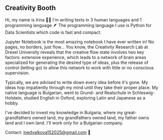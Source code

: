 ## Creativity Booth
Hi, my name is Irina 🧶📘 I'm writing texts in 3 human languages and 1 programming language 🪶 The programming language I use is Python for Data Scientists which code is fast and compact.

Jupyter Notebook is the most amazing notebook I have ever written in! No pages, no borders, just flow... You know, the Creativity Research Lab at Drexel University reveals that the creative flow state involves two key factors: extensive experience, which leads to a network of brain areas specialized for generating the desired type of ideas, plus the release of control (letting go) to allow this network to work with little or no conscious supervision.

Typically, we are advised to write down every idea before it's gone. My ideas hop impatiently through my mind until they take their proper place. My native language is Bulgarian, went to Grund- and Realschule in Schleswig-Holstein, studied English in Oxford, exploring Latin and Japanese as a hobby.

I've decided to invest my knowledge in Bulgaria, where my great-grandfathers owned land, my grandfathers owned land, my father owns land and I own land. I'll work only for a Bulgarian company.

Contact: inedyalkova152025@gmail.com 📨
